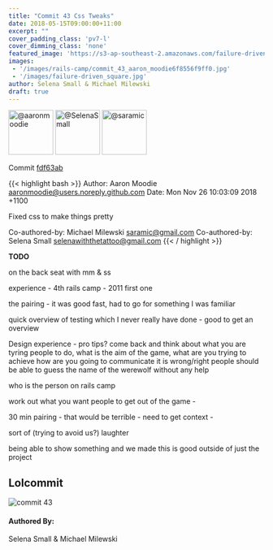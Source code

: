 ```yaml
---
title: "Commit 43 Css Tweaks"
date: 2018-05-15T09:00:00+11:00
excerpt: ""
cover_padding_class: 'pv7-l'
cover_dimming_class: 'none'
featured_image: 'https://s3-ap-southeast-2.amazonaws.com/failure-driven-blog/railscamp-24-woodfield-hobart/commit_43_aaron_moodie6f8556f9ff0.gif'
images:
 - '/images/rails-camp/commit_43_aaron_moodie6f8556f9ff0.jpg'
 - '/images/failure-driven_square.jpg'
author: Selena Small & Michael Milewski 
draft: true
---
```


<img alt="@aaronmoodie" src="//github.com/aaronmoodie.png" style="display: inline; width: 88px;" height="88" />
<img alt="@SelenaSmall" src="//github.com/SelenaSmall.png" style="display: inline; width: 88px;" height="88" />
<img alt="@saramic" src="//github.com/saramic.png" style="display: inline; width: 88px;" height="88" />

Commit [fdf63ab](https://github.com/failure-driven/railscamp-search-term/commit/fdf63ab12b72acdc3db10db649f6ae35994c7c14)

{{< highlight bash >}}
Author: Aaron Moodie <aaronmoodie@users.noreply.github.com>
Date:   Mon Nov 26 10:03:09 2018 +1100

Fixed css to make things pretty

Co-authored-by: Michael Milewski <saramic@gmail.com>
Co-authored-by: Selena Small <selenawiththetattoo@gmail.com>
{{< / highlight >}}

**TODO**

on the back seat with mm & ss

experience - 4th rails camp - 2011 first one

the pairing - it was good fast, had to go for something I was familiar

quick overview of testing which I never really have done - good to get an
overview

Design experience - pro tips? come back and think about what you are tyring
people to do, what is the aim of the game, what are you trying to achieve how
are you going to communicate it is wrong/right people should be able to guess
the name of the werewolf without any help

who is the person on rails camp

work out what you want people to get out of the game -

30 min pairing - that would be terrible - need to get context -

sort of (trying to avoid us?) laughter

being able to show something and we made this is good outside of just the
project

## Lolcommit

![commit 43](https://s3-ap-southeast-2.amazonaws.com/failure-driven-blog/railscamp-24-woodfield-hobart/commit_43_aaron_moodie6f8556f9ff0.gif)

#### Authored By:

Selena Small & Michael Milewski
